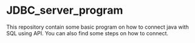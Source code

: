 # JDBC_server_program

This repository contain some basic program on how to connect java with SQL using API.
You can also find some steps on how to connect.
